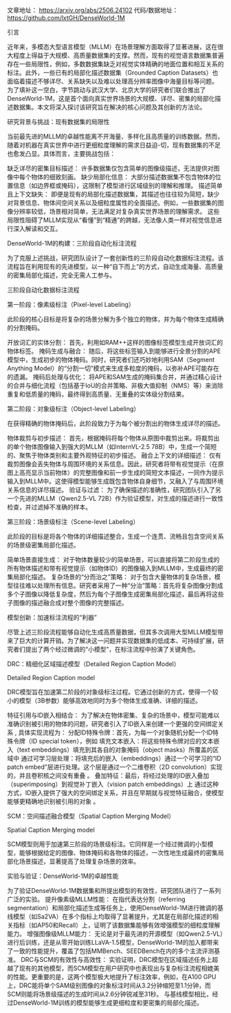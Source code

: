 文章地址： https://arxiv.org/abs/2506.24102
代码/数据地址： https://github.com/lxtGH/DenseWorld-1M

引言

近年来，多模态大型语言模型（MLLM）在场景理解方面取得了显著进展，这在很大程度上得益于大规模、高质量数据集的支撑。然而，现有的视觉语言数据集普遍存在一些局限性，例如，多数数据集缺乏对视觉实体精确的地面位置和相互关系的标注。此外，一些已有的局部化描述数据集（Grounded Caption Datasets）也面临着描述不够详尽、关系缺失以及难以处理高分辨率图像中海量目标等问题。
为了填补这一空白，字节跳动与武汉大学、北京大学的研究者们联合推出了DenseWorld-1M，这是首个面向真实世界场景的大规模、详尽、密集的局部化描述数据集。本文将深入探讨该研究旨在解决的核心问题及其创新的方法论。

研究背景与挑战：现有数据集的局限性

当前最先进的MLLM的卓越性能离不开海量、多样化且高质量的训练数据。然而，随着对机器在真实世界中进行更细粒度理解的需求日益迫-切，现有数据集的不足也愈发凸显。具体而言，主要挑战包括：

缺乏详尽的密集目标描述： 许多数据集仅包含简单的图像级描述，无法提供对图像中每个物体的细致刻画。
缺少局部化信息： 大部分描述数据集不包含物体的位置信息（如边界框或掩码），这限制了模型进行区域级别的理解和推理。
描述简单且上下文缺失： 即便是现有的局部化描述数据集，其描述也往往较为简短，缺少对背景信息、物体间空间关系以及细粒度属性的全面描述。例如，一些数据集的图像分辨率较低，场景相对简单，无法满足对复杂真实世界场景的理解需求。
这些局限性阻碍了MLLM实现从“看懂”到“精通”的跨越，无法像人类一样对视觉信息进行深入解读和交互。


DenseWorld-1M的构建：三阶段自动化标注流程

为了克服上述挑战，研究团队设计了一套创新性的三阶段自动化数据标注流程。该流程旨在利用现有的先进模型，以一种“自下而上”的方式，自动生成海量、高质量的密集局部化描述，完全无需人工参与。

三阶段自动化数据标注流程


第一阶段：像素级标注（Pixel-level Labeling）

此阶段的核心目标是将复杂的场景分解为多个独立的物体，并为每个物体生成精确的分割掩码。

开放词汇的实体分割： 首先，利用如RAM++这样的图像标签模型生成开放词汇的物体标签。
掩码生成与融合： 随后，将这些标签输入到能够进行全景分割的APE模型中，生成初步的物体掩码。同时，研究者们还巧妙地利用SAM（Segment Anything Model）的“分割一切”模式来生成多粒度的掩码，以弥补APE可能存在的遗漏。
掩码后处理与优化： 将APE和SAM生成的掩码集合并，并通过精心设计的合并与细化流程（包括基于IoU的合并策略、非极大值抑制（NMS）等）来消除重复和低质量的掩码，最终得到高质量、无重叠的实体级分割结果。

第二阶段：对象级标注（Object-level Labeling）

在获得精确的物体掩码后，此阶段致力于为每个被分割出的物体生成详尽的描述。

物体裁剪与初步描述： 首先，根据掩码将每个物体从原图中裁剪出来。将裁剪出的单个物体图像输入到强大的MLLM（如InternVL-2.5 78B）中，生成一个简短的、聚焦于物体类别和主要外观特征的初步描述。
融合上下文的详细描述： 仅有裁剪图像会丢失物体与周围环境的关系信息。因此，研究者将带有视觉提示（在原图上高亮显示当前物体）的完整图像和前一步生成的简短文本描述，一同作为提示输入到MLLM中。这使得模型能够生成既包含物体自身细节，又融入了与周围环境关系信息的详尽描述。
验证与过滤： 为了确保描述的准确性，研究团队引入了另一个先进的MLLM（Qwen2.5-VL 72B）作为验证模型，对生成的描述进行一致性检查，并过滤掉不准确的样本。

第三阶段：场景级标注（Scene-level Labeling）

此阶段的目标是将各个物体的详细描述整合，生成一个连贯、流畅且包含空间关系的场景级密集局部化描述。

简单场景直接生成： 对于物体数量较少的简单场景，可以直接将第二阶段生成的所有物体描述和带有视觉提示（如物体ID）的图像输入到MLLM中，生成最终的密集局部化描述。
复杂场景的“分而治之”策略： 对于包含大量物体的复杂场景，模型往往难以处理所有信息。研究者采用了一种“分治”策略：首先将复杂图像分割成多个子图像以降低复杂度，然后为每个子图像生成密集局部化描述，最后再将这些子图像的描述融合成对整个图像的完整描述。

模型创新：加速标注流程的“利器”

尽管上述三阶段流程能够自动化生成高质量数据，但其多次调用大型MLLM模型带来了巨大的计算开销。为了解决这一问题并实现数据集的低成本、可持续扩展，研究者们提出了两个经过微调的“小模型”，在标注流程中扮演了关键角色。

DRC：精细化区域描述模型（Detailed Region Caption Model）


Detailed Region Caption model

DRC模型旨在加速第二阶段的对象级标注过程。它通过创新的方式，使得一个较小的模型（3B参数）能够高效地同时为多个物体生成准确、详细的描述。

特征引用与ID嵌入相结合： 
为了解决在物体密集、复杂的场景中，模型可能难以准确识别被引用的物体的问题，研究者引入了ID嵌入来创建一个更强的空间绑定关系 , 具体实现流程为：
分配ID特殊令牌：首先，为每一个对象随机分配一个ID特殊令牌（ID special token），例如<obj i> 
填充文本嵌入：将这些特殊令牌对应的文本嵌入（text embeddings）填充到其各自的对象掩码（object masks）所覆盖的区域中
通过可学习层处理：将填充后的嵌入（embeddings）通过一个可学习的“ID patch embed”层进行处理。这个层是通过一个二维卷积（2D convolution）实现的，并且卷积核之间没有重叠 。
叠加特征：最后，将经过处理的ID嵌入叠加（superimposing）到视觉补丁嵌入（vision patch embeddings）上
通过这种方式，ID嵌入提供了强大的空间绑定关系，并且在早期就与视觉特征融合，使模型能够更精确地识别被引用的对象 。


SCM：空间描述融合模型（Spatial Caption Merging Model）


Spatial Caption Merging model

SCM模型则用于加速第三阶段的场景级标注。它同样是一个经过微调的小型模型，能够根据给定的图像、物体掩码和各物体的描述，一次性地生成最终的密集局部化场景描述，显著提高了处理复杂场景的效率。

实验与验证：DenseWorld-1M的卓越性能

为了验证DenseWorld-1M数据集和所提出模型的有效性，研究团队进行了一系列广泛的实验。
提升像素级MLLM性能： 在指代表达分割（referring segmentation）和局部化描述生成等任务上，使用DenseWorld-1M进行微调的基线模型（如Sa2VA）在多个指标上均取得了显著提升，尤其是在局部化描述的相关指标（如AP50和Recall）上，证明了该数据集能够有效增强模型的细粒度理解能力。
增强图像级MLLM能力： 无论是对于最先进的开源模型（如Qwen2.5-VL）进行后训练，还是从零开始训练LLaVA-1.5模型，DenseWorld-1M的加入都带来了一致的性能提升，覆盖了包括MMBench、SEEDBench在内的多个主流评测基准。
DRC与SCM的有效性与高效性： 实验证明，DRC模型在区域描述任务上超越了现有的其他模型，而SCM模型在用户研究中也表现出与复杂标注流程相媲美的性能。更重要的是，这两个模型极大地提升了标注效率，例如，在A100 GPU上，DRC能将单个SAM级别图像的对象标注时间从3.2分钟缩短至1.1分钟，而SCM则能将场景级描述的生成时间从2.6分钟锐减至31秒。
与基线模型相比，经过DenseWorld-1M训练的模型能够生成更细粒度和更密集的局部化描述。